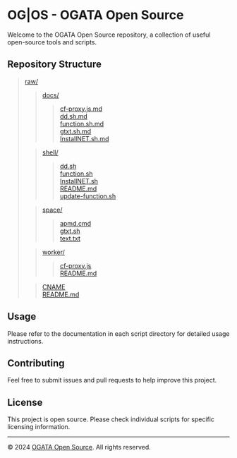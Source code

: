 # OG|OS - OGATA Open Source

Welcome to the OGATA Open Source repository, a collection of useful open-source tools and scripts.

## Repository Structure

> [raw/](.)<br>
>  > [docs/](docs/)<br>
>  >  > [cf-proxy.js.md](docs/cf-proxy.js.md)<br>
>  >  > [dd.sh.md](docs/dd.sh.md)<br>
>  >  > [function.sh.md](docs/function.sh.md)<br>
>  >  > [gtxt.sh.md](docs/gtxt.sh.md)<br>
>  >  > [InstallNET.sh.md](docs/InstallNET.sh.md)<br>
>
>  > [shell/](shell/)<br>
>  >  > [dd.sh](shell/dd.sh)<br>
>  >  > [function.sh](shell/function.sh)<br>
>  >  > [InstallNET.sh](shell/InstallNET.sh)<br>
>  >  > [README.md](shell/README.md)<br>
>  >  > [update-function.sh](shell/update-function.sh)<br>
>
>  > [space/](space/)<br>
>  >  > [apmd.cmd](space/apmd.cmd)<br>
>  >  > [gtxt.sh](space/gtxt.sh)<br>
>  >  > [text.txt](space/text.txt)<br>
>
>  > [worker/](worker/)<br>
>  >  > [cf-proxy.js](worker/cf-proxy.js)<br>
>  >  > [README.md](worker/README.md)<br>
>
>  > [CNAME](CNAME)<br>
>  > [README.md](README.md)<br>

## Usage

Please refer to the documentation in each script directory for detailed usage instructions.

## Contributing

Feel free to submit issues and pull requests to help improve this project.

## License

This project is open source. Please check individual scripts for specific licensing information.

---

© 2024 [OGATA Open Source](https://github.com/OG-Open-Source). All rights reserved.
